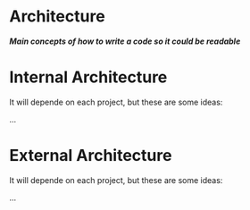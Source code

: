 Architecture
=================================

***Main concepts of how to write a code so it could be readable***

Internal Architecture
=================================

It will depende on each project, but these are some ideas:

...

External Architecture
=================================

It will depende on each project, but these are some ideas:

...
